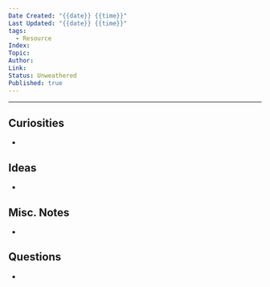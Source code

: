 ```yaml
---
Date Created: "{{date}} {{time}}"
Last Updated: "{{date}} {{time}}"
tags:
  - Resource
Index: 
Topic: 
Author: 
Link: 
Status: Unweathered
Published: true
---
```

---
## Curiosities
- 

## Ideas
- 

## Misc. Notes
- 

## Questions
- 